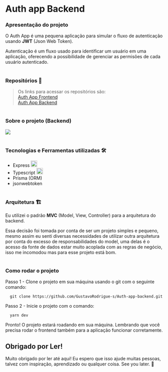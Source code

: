 <h1>Auth app Backend</h1>

<h3>Apresentação do projeto</h3>

<p>O Auth App é uma pequena aplicação para simular o fluxo de autenticação usando <strong>JWT</strong> (Json Web Token).</p>
<p>Autenticação é um fluxo usado para identificar um usuário em uma aplicação, oferecendo a possibilidade de gerenciar as permisões de cada usuário autenticado.</p>

#
<h3>Repositórios 📁</h3>

<blockquote>
  Os links para acessar os repositórios são:
  <div><a href="https://github.com/GustavoRodrigue-s/Auth-app-frontend">Auth App Frontend</a></div>
  <div><a href="https://github.com/GustavoRodrigue-s/Auth-app-backend">Auth App Backend</a></div>
</blockquote>

#

<h3>Sobre o projeto (Backend) </h3>

<div>
  <img src="http://img.shields.io/static/v1?label=Status&message=Finished&color=green&style=flat" />
</div>

#

<h3>Tecnologias e Ferramentas utilizadas 🛠️</h3>

<ul>
  <li>
    Express
    <img src="https://cdn.jsdelivr.net/gh/devicons/devicon/icons/express/express-original.svg" width="20" />
  </li>
  <li>
    Typescript
    <img src="https://cdn.jsdelivr.net/gh/devicons/devicon/icons/typescript/typescript-original.svg" width="20" /> 
   </li>
   <li>
    Prisma (ORM)
   </li>
   <li>
    jsonwebtoken
   </li>
</ul>

#

<h3>Arquitetura 🏗️</h3>

<p>
  Eu utilizei o padrão <strong>MVC</strong> (Model, View, Controller) para a arquitetura do backend. 
</p>

<p>
  Essa decisão foi tomada por conta de ser um projeto
  simples e pequeno, mesmo assim eu senti diversas necessidades de utilizar outra arquitetura por conta do excesso de responsabilidades do model, uma delas
  é o acesso da fonte de dados estar muito acoplada com as regras de negócio, isso me incomodou mas para esse projeto está bom.
</p>

#
<h3>Como rodar o projeto</h3>

<p>Passo 1 - Clone o projeto em sua máquina usando o git com o seguinte comando:</p>

```
  git clone https://github.com/GustavoRodrigue-s/Auth-app-backend.git
```

<p>Passo 2 - Inicie o projeto com o comando:</p>

```
  yarn dev
```

Pronto! O projeto estará roadando em sua máquina. Lembrando que você precisa rodar o frontend também para a aplicação funcionar corretamente.

<h2>Obrigado por Ler!</h2>

<p>Muito obrigado por ler até aqui! Eu espero que isso ajude muitas pessoas, talvez com inspiração, aprendizado ou qualquer coisa. See you later. 👋</p>
